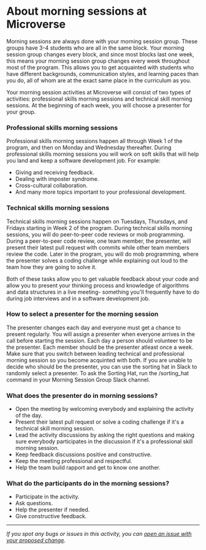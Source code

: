 # About morning sessions at Microverse

Morning sessions are always done with your morning session group. These groups have 3-4 students who are all in the same block. Your morning session group changes every block, and since most blocks last one week, this means your morning session group changes every week throughout most of the program. This allows you to get acquainted with students who have different backgrounds, communication styles, and learning paces than you do, all of whom are at the exact same place in the curriculum as you.

Your morning session activities at Microverse will consist of two types of activities: professional skills morning sessions and technical skill morning sessions. At the beginning of each week, you will choose a presenter for your group.

### Professional skills morning sessions

Professional skills morning sessions happen all through Week 1 of the program, and then on Monday and Wednesday thereafter. During professional skills morning sessions you will work on soft skills that will help you land and keep a software development job. For example:

- Giving and receiving feedback.
- Dealing with imposter syndrome.
- Cross-cultural collaboration.
- And many more topics important to your professional development.

### Technical skills morning sessions

Technical skills morning sessions happen on Tuesdays, Thursdays, and Fridays starting in Week 2 of the program. During technical skills morning sessions, you will do peer-to-peer code reviews or mob programming. During a peer-to-peer code review, one team member, the presenter, will present their latest pull request with commits while other team members review the code. Later in the program, you will do mob programming, where the presenter solves a coding challenge while explaining out loud to the team how they are going to solve it.

Both of these tasks allow you to get valuable feedback about your code and allow you to present your thinking process and knowledge of algorithms and data structures in a live meeting- something you'll frequently have to do during job interviews and in a software development job.

### How to select a presenter for the morning session

The presenter changes each day and everyone must get a chance to present regularly. You will assign a presenter when everyone arrives in the call before starting the session. Each day a person should volunteer to be the presenter. Each member should be the presenter atleast once a week. Make sure that you switch between leading technical and professional morning session so you become acquinted with both. If you are unable to decide who should be the presenter, you can use the sorting hat in Slack to randomly select a presenter. To ask the Sorting Hat, run the /sorting_hat command in your Morning Session Group Slack channel.

### What does the presenter do in morning sessions?

- Open the meeting by welcoming everybody and explaining the activity of the day.
- Present their latest pull request or solve a coding challenge if it's a technical skill morning session.
- Lead the activity discussions by asking the right questions and making sure everybody participates in the discussion if it's a professional skill morning session.
- Keep feedback discussions positive and constructive.
- Keep the meeting professional and respectful.
- Help the team build rapport and get to know one another.

### What do the participants do in the morning sessions?

- Participate in the activity.
- Ask questions.
- Help the presenter if needed.
- Give constructive feedback.


------

_If you spot any bugs or issues in this activity, you can [open an issue with your proposed change](https://github.com/microverseinc/curriculum-transversal-skills/blob/main/git-github/articles/open_issue.md)._
